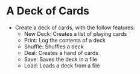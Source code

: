 # A Deck of Cards
* Create a deck of cards, with the follow features:
    - New Deck: Creates a list of playing cards
    - Print: Log the contents of a deck
    - Shuffle: Shuffles a deck
    - Deal: Creates a hand of cards
    - Save: Saves the deck in a file
    - Load: Loads a deck from a file